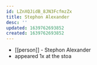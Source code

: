 ```yaml
---
id: LZnXQJidB_8JN3FcfmzZx
title: Stephon Alexander
desc: ''
updated: 1639762693852
created: 1639762693852
---
```



- [[person]] - Stephon Alexander
- appeared 1x at the stoa
